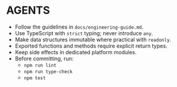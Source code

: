 # AGENTS

- Follow the guidelines in `docs/engineering-guide.md`.
- Use TypeScript with `strict` typing; never introduce `any`.
- Make data structures immutable where practical with `readonly`.
- Exported functions and methods require explicit return types.
- Keep side effects in dedicated platform modules.
- Before committing, run:
    - `npm run lint`
    - `npm run type-check`
    - `npm test`

